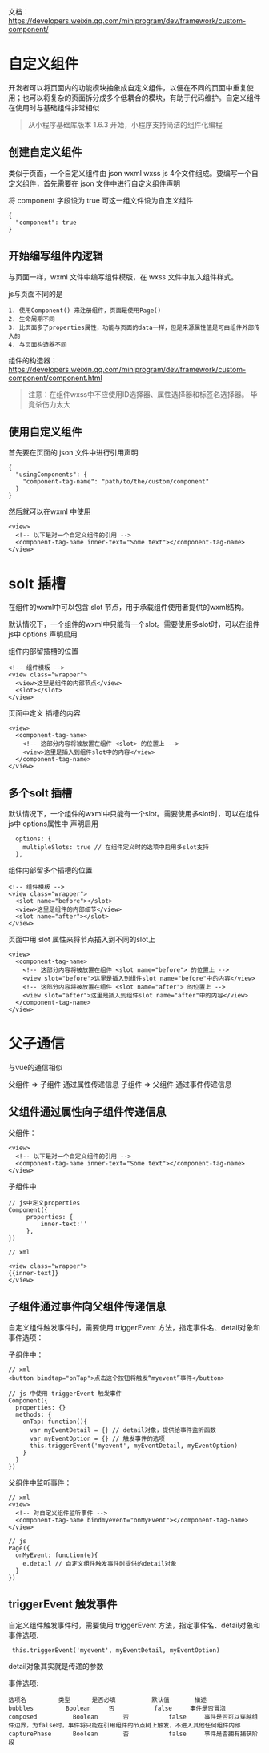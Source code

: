 
文档： https://developers.weixin.qq.com/miniprogram/dev/framework/custom-component/


# 自定义组件

开发者可以将页面内的功能模块抽象成自定义组件，以便在不同的页面中重复使用；也可以将复杂的页面拆分成多个低耦合的模块，有助于代码维护。自定义组件在使用时与基础组件非常相似

> 从小程序基础库版本 1.6.3 开始，小程序支持简洁的组件化编程


## 创建自定义组件

类似于页面，一个自定义组件由 json wxml wxss js 4个文件组成。要编写一个自定义组件，首先需要在 json 文件中进行自定义组件声明

将 component 字段设为 true 可这一组文件设为自定义组件

```
{
  "component": true
}

```


## 开始编写组件内逻辑

与页面一样，wxml 文件中编写组件模版，在 wxss 文件中加入组件样式。

js与页面不同的是

```
1. 使用Component() 来注册组件，页面是使用Page()
2. 生命周期不同
3. 比页面多了properties属性，功能与页面的data一样，但是来源属性值是可由组件外部传入的
4. 与页面构造器不同
```

组件的构造器： https://developers.weixin.qq.com/miniprogram/dev/framework/custom-component/component.html

> 注意：在组件wxss中不应使用ID选择器、属性选择器和标签名选择器。 毕竟杀伤力太大


## 使用自定义组件

首先要在页面的 json 文件中进行引用声明

```
{
  "usingComponents": {
    "component-tag-name": "path/to/the/custom/component"
  }
}

```
然后就可以在wxml 中使用

```
<view>
  <!-- 以下是对一个自定义组件的引用 -->
  <component-tag-name inner-text="Some text"></component-tag-name>
</view>

```



# solt 插槽

在组件的wxml中可以包含 slot 节点，用于承载组件使用者提供的wxml结构。

默认情况下，一个组件的wxml中只能有一个slot。需要使用多slot时，可以在组件js中 options 声明启用

组件内部留插槽的位置

```
<!-- 组件模板 -->
<view class="wrapper">
  <view>这里是组件的内部节点</view>
  <slot></slot>
</view>

```

页面中定义 插槽的内容

```
<view>
  <component-tag-name>
    <!-- 这部分内容将被放置在组件 <slot> 的位置上 -->
    <view>这里是插入到组件slot中的内容</view>
  </component-tag-name>
</view>
```

## 多个solt 插槽

默认情况下，一个组件的wxml中只能有一个slot。需要使用多slot时，可以在组件js中 options属性中 声明启用

```
  options: {
    multipleSlots: true // 在组件定义时的选项中启用多slot支持
  },

```
组件内部留多个插槽的位置

```
<!-- 组件模板 -->
<view class="wrapper">
  <slot name="before"></slot>
  <view>这里是组件的内部细节</view>
  <slot name="after"></slot>
</view>

```

页面中用 slot 属性来将节点插入到不同的slot上

```
<view>
  <component-tag-name>
    <!-- 这部分内容将被放置在组件 <slot name="before"> 的位置上 -->
    <view slot="before">这里是插入到组件slot name="before"中的内容</view>
    <!-- 这部分内容将被放置在组件 <slot name="after"> 的位置上 -->
    <view slot="after">这里是插入到组件slot name="after"中的内容</view>
  </component-tag-name>
</view>
```





# 父子通信

与vue的通信相似

父组件 => 子组件    通过属性传递信息
子组件 => 父组件    通过事件传递信息


## 父组件通过属性向子组件传递信息

父组件：
```
<view>
  <!-- 以下是对一个自定义组件的引用 -->
  <component-tag-name inner-text="Some text"></component-tag-name>
</view>

```

子组件中

```
// js中定义properties
Component({
     properties: { 
         inner-text:''
     },
})

// xml

<view class="wrapper">
{{inner-text}}
</view>
```

## 子组件通过事件向父组件传递信息

自定义组件触发事件时，需要使用 triggerEvent 方法，指定事件名、detail对象和事件选项：

子组件中：

```
// xml
<button bindtap="onTap">点击这个按钮将触发“myevent”事件</button>

// js 中使用 triggerEvent 触发事件
Component({
  properties: {}
  methods: {
    onTap: function(){
      var myEventDetail = {} // detail对象，提供给事件监听函数
      var myEventOption = {} // 触发事件的选项
      this.triggerEvent('myevent', myEventDetail, myEventOption)
    }
  }
})
```

父组件中监听事件：

```
// xml
<view>
  <!-- 对自定义组件监听事件 -->
  <component-tag-name bindmyevent="onMyEvent"></component-tag-name>
</view>

// js
Page({
  onMyEvent: function(e){
    e.detail // 自定义组件触发事件时提供的detail对象
  }
})
```

## triggerEvent 触发事件

自定义组件触发事件时，需要使用 triggerEvent 方法，指定事件名、detail对象和事件选项.

```
 this.triggerEvent('myevent', myEventDetail, myEventOption)
```

detail对象其实就是传递的参数

事件选项:
```
选项名	        类型	    是否必填	      默认值	    描述
bubbles	        Boolean	    否	        false	  事件是否冒泡
composed	      Boolean	    否	        false	  事件是否可以穿越组件边界，为false时，事件将只能在引用组件的节点树上触发，不进入其他任何组件内部
capturePhase	  Boolean	    否	        false	  事件是否拥有捕获阶段
```
